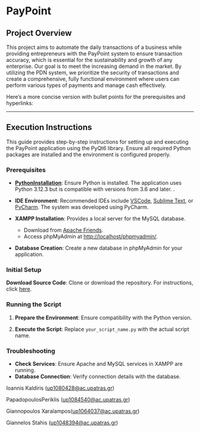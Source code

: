 # PayPoint

## Project Overview

This project aims to automate the daily transactions of a business while providing entrepreneurs with the PayPoint system to ensure transaction accuracy, which is essential for the sustainability and growth of any enterprise. Our goal is to meet the increasing demand in the market. By utilizing the PDN system, we prioritize the security of transactions and create a comprehensive, fully functional environment where users can perform various types of payments and manage cash effectively.


Here’s a more concise version with bullet points for the prerequisites and hyperlinks:

---

## Execution Instructions

This guide provides step-by-step instructions for setting up and executing the PayPoint application using the PyQt6 library. Ensure all required Python packages are installed and the environment is configured properly.

### Prerequisites

- **[PythonInstallation](https://www.python.org/downloads/)**: Ensure Python is installed. The application uses Python 3.12.3 but is compatible with versions from 3.6 and later.       .
  
- **IDE Environment**: Recommended IDEs include [VSCode](https://code.visualstudio.com/), [Sublime Text](https://www.sublimetext.com/), or [PyCharm](https://www.jetbrains.com/pycharm/). The system was developed using PyCharm.

- **XAMPP Installation**: Provides a local server for the MySQL database. 
  - Download from [Apache Friends](https://www.apachefriends.org/index.html).
  - Access phpMyAdmin at [http://localhost/phpmyadmin/](http://localhost/phpmyadmin/).

- **Database Creation**: Create a new database in phpMyAdmin for your application.

### Initial Setup

**Download Source Code**: Clone or download the repository. For instructions, click [here](https://github.com/IoannisKaldiris/PayPoint/tree/main/%CE%A0%CE%B1%CF%81%CE%B1%CE%B4%CE%BF%CF%84%CE%AD%CE%BF%203%CE%BF/ProjectCode).
  
### Running the Script

1. **Prepare the Environment**: Ensure compatibility with the Python version.
  
2. **Execute the Script**: Replace `your_script_name.py` with the actual script name.

### Troubleshooting

- **Check Services**: Ensure Apache and MySQL services in XAMPP are running.
- **Database Connection**: Verify connection details with the database.



Ioannis Kaldiris (up1080428@ac.upatras.gr)

PapadopoulosPeriklis (up1084540@ac.upatras.gr)

Giannopoulos Xaralampos(up1064037@ac.upatras.gr)

Giannelos Stahis  (up1048394@ac.upatras.gr)
